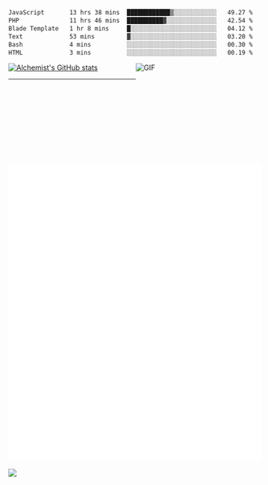 <!--START_SECTION:waka-->

```text
JavaScript       13 hrs 38 mins  ████████████▒░░░░░░░░░░░░   49.27 %
PHP              11 hrs 46 mins  ██████████▓░░░░░░░░░░░░░░   42.54 %
Blade Template   1 hr 8 mins     █░░░░░░░░░░░░░░░░░░░░░░░░   04.12 %
Text             53 mins         ▓░░░░░░░░░░░░░░░░░░░░░░░░   03.20 %
Bash             4 mins          ░░░░░░░░░░░░░░░░░░░░░░░░░   00.30 %
HTML             3 mins          ░░░░░░░░░░░░░░░░░░░░░░░░░   00.19 %
```

<!--END_SECTION:waka-->

[![Alchemist's GitHub stats](https://github-readme-stats.vercel.app/api?username=DrMaxis&show_icons=true&theme=outrun&count_private=true)](#)
<img align="right" alt="GIF" src="https://user-images.githubusercontent.com/5355808/139111924-210cc6fa-9fb1-4dac-929d-6324a5836a92.gif" width="250" height="200" />
<hr />

![](https://raw.githubusercontent.com/DrMaxis/github-stats-transparent/output/generated/overview.svg)
![](https://raw.githubusercontent.com/DrMaxis/github-stats-transparent/output/generated/languages.svg)

 
<a href="https://count.getloli.com/"><img src="https://count.getloli.com/get/@:maxis-the-alchemist?theme=rule34"></a>
<!-- https://count.getloli.com/get/@alchemist?theme=rule34 -->
<br>
